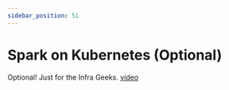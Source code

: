 ```yaml
---
sidebar_position: 51
---
```


# Spark on Kubernetes (Optional)
Optional! Just for the Infra Geeks.
[video](https://www.youtube.com/watch?v=3EbTr79wLkU)